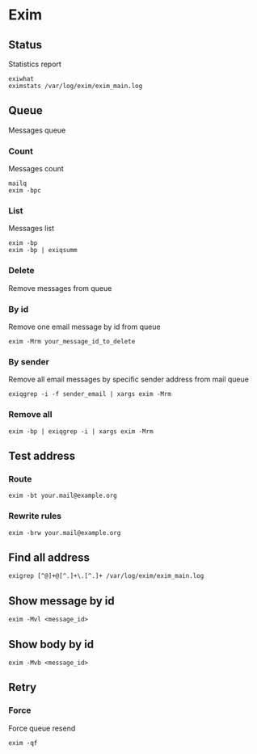 # Exim

## Status

Statistics report

    exiwhat
    eximstats /var/log/exim/exim_main.log

## Queue

Messages queue 

### Count

Messages count

    mailq
    exim -bpc

### List

Messages list

    exim -bp
    exim -bp | exiqsumm

### Delete

Remove messages from queue

### By id

Remove one email message by id from queue

    exim -Mrm your_message_id_to_delete

### By sender

Remove all email messages by specific sender address from mail queue

    exiqgrep -i -f sender_email | xargs exim -Mrm

### Remove all

    exim -bp | exiqgrep -i | xargs exim -Mrm

## Test address

### Route

    exim -bt your.mail@example.org

### Rewrite rules

    exim -brw your.mail@example.org

## Find all address

    exigrep [^@]+@[^.]+\.[^.]+ /var/log/exim/exim_main.log

## Show message by id

    exim -Mvl <message_id>

## Show body by id

    exim -Mvb <message_id>

## Retry

### Force

Force queue resend

    exim -qf
